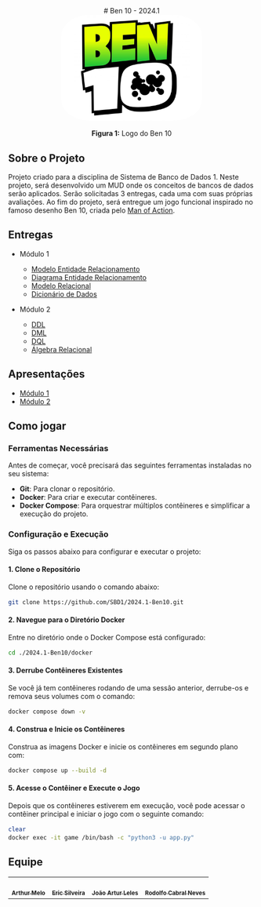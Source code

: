 <center>
# <a>Ben 10 - 2024.1</a>
</center>

<div style="text-align: center;">
    <img src="assets/ben-10.jpg" style="width: 30vw; border-radius: 20%;"/>
    <p><b>Figura 1:</b> Logo do Ben 10</p>
</div>


## <a>Sobre o Projeto</a>

Projeto criado para a disciplina de Sistema de Banco de Dados 1. Neste projeto, será desenvolvido um MUD onde os conceitos de bancos de dados serão aplicados. Serão solicitadas 3 entregas, cada uma com suas próprias avaliações. Ao fim do projeto, será entregue um jogo funcional inspirado no famoso desenho Ben 10, criada pelo [Man of Action](https://manofaction.tv/).

## <a>Entregas</a>
- Módulo 1
    - [Modelo Entidade Relacionamento](https://sbd1.github.io/2024.1-Ben10/modulo1/MER/)
    - [Diagrama Entidade Relacionamento](https://sbd1.github.io/2024.1-Ben10/modulo1/DER/)
    - [Modelo Relacional](https://sbd1.github.io/2024.1-Ben10/modulo1/MR/)
    - [Dicionário de Dados](https://github.com/SBD1/2024.1-Ben10/blob/main/docs/modulo1/dicionario-de-dados.pdf)

- Módulo 2
    - [DDL](https://sbd1.github.io/2024.1-Ben10/modulo2/ddl/)
    - [DML](https://sbd1.github.io/2024.1-Ben10/modulo2/dml/)
    - [DQL](https://sbd1.github.io/2024.1-Ben10/modulo2/dql/)
    - [Álgebra Relacional](https://sbd1.github.io/2024.1-Ben10/modulo2/algebraRelacional/)

## <a>Apresentações</a>

- [Módulo 1](https://sbd1.github.io/2024.1-Ben10/apresentacao/apresentacao1/)
- [Módulo 2](https://sbd1.github.io/2024.1-Ben10/apresentacao/apresentacao2/)

## <a>Como jogar</a>

### <a>Ferramentas Necessárias</a>

Antes de começar, você precisará das seguintes ferramentas instaladas no seu sistema:

- **Git**: Para clonar o repositório.
- **Docker**: Para criar e executar contêineres.
- **Docker Compose**: Para orquestrar múltiplos contêineres e simplificar a execução do projeto.

### <a>Configuração e Execução</a>

Siga os passos abaixo para configurar e executar o projeto:

#### <a>1. Clone o Repositório</a>

Clone o repositório usando o comando abaixo:

```bash
git clone https://github.com/SBD1/2024.1-Ben10.git
```

#### <a>2. Navegue para o Diretório Docker</a>

Entre no diretório onde o Docker Compose está configurado:

```bash
cd ./2024.1-Ben10/docker
```

#### <a>3. Derrube Contêineres Existentes</a>

Se você já tem contêineres rodando de uma sessão anterior, derrube-os e remova seus volumes com o comando:

```bash
docker compose down -v
```

#### <a>4. Construa e Inicie os Contêineres</a>

Construa as imagens Docker e inicie os contêineres em segundo plano com:

```bash
docker compose up --build -d
```

#### <a>5. Acesse o Contêiner e Execute o Jogo</a>

Depois que os contêineres estiverem em execução, você pode acessar o contêiner principal e iniciar o jogo com o seguinte comando:

```bash
clear
docker exec -it game /bin/bash -c "python3 -u app.py"
```

## <a>Equipe</a>
<center>
<table>
  <tr>
    <td align="center"><a href="https://github.com/Arthrok"><img style="border-radius: 50%;" src="https://avatars.githubusercontent.com/u/98776585?v=4" width="100px;" alt=""/><br /><sub><b>Arthur Melo</b></sub></a><br />
    <td align="center"><a href="https://github.com/ericbky"><img style="border-radius: 50%;" src="https://avatars.githubusercontent.com/u/65634855?v=4" width="100px;" alt=""/><br /><sub><b>Eric Silveira</b></sub></a><br />
    <td align="center"><a href="https://github.com/joao-artl"><img style="border-radius: 50%;" src="https://avatars.githubusercontent.com/u/124414056?v=4" width="100px;" alt=""/><br /><sub><b>João Artur Leles</b></sub></a><br />
    <td align="center"><a href="https://github.com/roddas"><img style="border-radius: 50%;" src="https://avatars.githubusercontent.com/u/9947506?s=400&u=9099a80d33941ce041da685cda67347896a85a4b&v=4" width="100px;" alt=""/><br /><sub><b>Rodolfo Cabral Neves</b></sub></a><br />
  </tr>
</table>
</center>